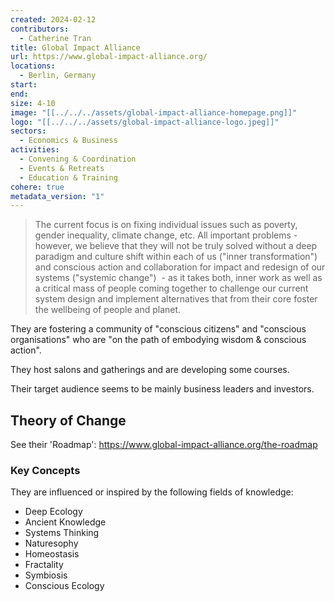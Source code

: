 ```yaml
---
created: 2024-02-12
contributors:
  - Catherine Tran
title: Global Impact Alliance
url: https://www.global-impact-alliance.org/
locations:
  - Berlin, Germany
start: 
end: 
size: 4-10
image: "[[../../../assets/global-impact-alliance-homepage.png]]"
logo: "[[../../../assets/global-impact-alliance-logo.jpeg]]"
sectors:
  - Economics & Business
activities:
  - Convening & Coordination
  - Events & Retreats
  - Education & Training
cohere: true
metadata_version: "1"
---
```

>The current focus is on fixing individual issues such as poverty, gender inequality, climate change, etc. All important problems - however, we believe that they will not be truly solved without a deep paradigm and culture shift within each of us ("inner transformation") and conscious action and collaboration for impact and redesign of our systems ("systemic change")  - as it takes both, inner work as well as a critical mass of people coming together to challenge our current system design and implement alternatives that from their core foster the wellbeing of people and planet.

They are fostering a community of "conscious citizens" and "conscious organisations" who are "on the path of embodying wisdom & conscious action".

They host salons and gatherings and are developing some courses.

Their target audience seems to be mainly business leaders and investors.

## Theory of Change

See their 'Roadmap': https://www.global-impact-alliance.org/the-roadmap

### Key Concepts

They are influenced or inspired by the following fields of knowledge:

- Deep Ecology
- Ancient Knowledge
- Systems Thinking
- Naturesophy
- Homeostasis
- Fractality
- Symbiosis
- Conscious Ecology










